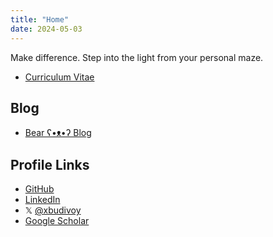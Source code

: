 ```yaml
---
title: "Home"
date: 2024-05-03
---
```


Make difference. Step into the light from your personal maze.

- [Curriculum Vitae](https://drive.proton.me/urls/3DEQ31BM0W#WPzD82iw3Nab) <meta name="robots" content="noarchive">

## Blog
- [Bear ʕ•ᴥ•ʔ Blog](https://twp.bearblog.dev/)

## Profile Links
- [GitHub](https://github.com/budivoy)
- [LinkedIn](https://www.linkedin.com/in/aleksandr-popov-9523aa83)
- 𝕏 [@xbudivoy](https://x.com/xbudivoy)
- [Google Scholar](https://scholar.google.com/citations?view_op=list_works&hl=en&hl=en&user=vaPP57YAAAAJ&sortby=pubdate)
